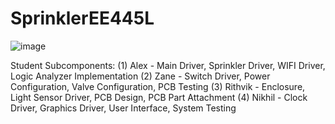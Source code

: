 # SprinklerEE445L
![image](https://user-images.githubusercontent.com/47732635/139128883-9c9a9ef0-28b7-4ebf-a160-c954fbf73223.png)

Student Subcomponents:
(1) Alex - Main Driver, Sprinkler Driver, WIFI Driver, Logic Analyzer Implementation
(2) Zane - Switch Driver, Power Configuration, Valve Configuration, PCB Testing
(3) Rithvik - Enclosure, Light Sensor Driver, PCB Design, PCB Part Attachment
(4) Nikhil - Clock Driver, Graphics Driver, User Interface, System Testing
